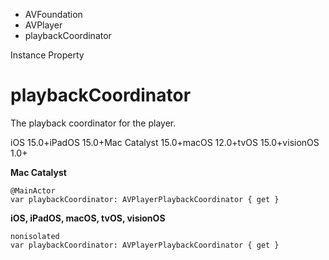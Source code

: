 

- AVFoundation
- AVPlayer
-  playbackCoordinator 

Instance Property

# playbackCoordinator

The playback coordinator for the player.

iOS 15.0+iPadOS 15.0+Mac Catalyst 15.0+macOS 12.0+tvOS 15.0+visionOS 1.0+

**Mac Catalyst**

``` source
@MainActor
var playbackCoordinator: AVPlayerPlaybackCoordinator { get }
```

**iOS, iPadOS, macOS, tvOS, visionOS**

``` source
nonisolated
var playbackCoordinator: AVPlayerPlaybackCoordinator { get }
```

